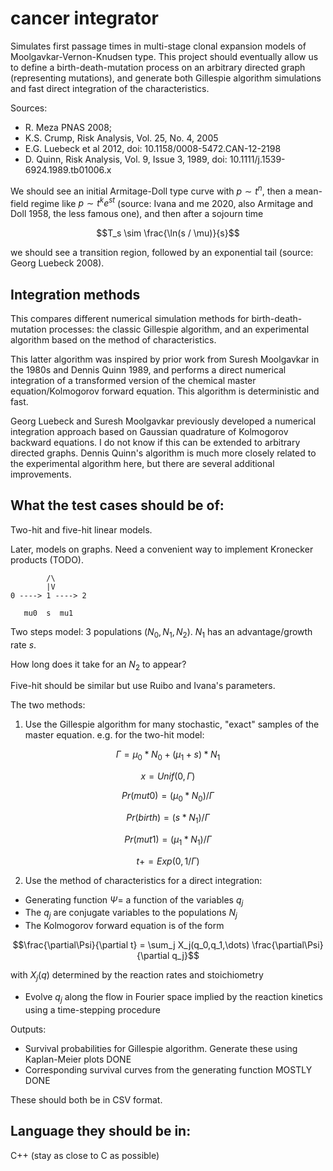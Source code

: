 cancer integrator
=================

Simulates first passage times in multi-stage clonal expansion models of
Moolgavkar-Vernon-Knudsen type. This project should eventually allow us to
define a birth-death-mutation process on an arbitrary directed graph
(representing mutations), and generate both Gillespie algorithm simulations and
fast direct integration of the characteristics.

Sources: 

 * R. Meza PNAS 2008; 
 * K.S. Crump, Risk Analysis, Vol. 25, No. 4, 2005
 * E.G. Luebeck et al 2012, doi: 10.1158/0008-5472.CAN-12-2198
 * D. Quinn, Risk Analysis, Vol. 9, Issue 3, 1989, doi: 10.1111/j.1539-6924.1989.tb01006.x

We should see an initial Armitage-Doll type curve with $p \sim t^n$, then a
mean-field regime like $p \sim t^k e^{s t}$ (source: Ivana and me 2020, also Armitage
and Doll 1958, the less famous one), and then after a sojourn time

$$T_s \sim \frac{\ln(s / \mu)}{s}$$

we should see a transition region, followed by an exponential tail (source:
Georg Luebeck 2008).

Integration methods
-------------------

This compares different numerical simulation methods for birth-death-mutation
processes: the classic Gillespie algorithm, and an experimental algorithm based on the method of
characteristics. 

This latter algorithm was inspired by prior work from
Suresh Moolgavkar in the 1980s and Dennis Quinn 1989, and performs a direct
numerical integration of a transformed version of the chemical master
equation/Kolmogorov forward equation. This algorithm is deterministic and fast.

Georg Luebeck and Suresh Moolgavkar previously developed a numerical integration
approach based on Gaussian quadrature of Kolmogorov backward equations. I do not
know if this can be extended to arbitrary directed graphs. Dennis Quinn's
algorithm is much more closely related to the experimental algorithm here, but
there are several additional improvements.

What the test cases should be of:
---------------------------------

Two-hit and five-hit linear models.

Later, models on graphs. Need a convenient way to implement Kronecker products
(TODO).

            /\
            |V
    0 ----> 1 ----> 2

       mu0  s  mu1

Two steps model: 3 populations $(N_0, N_1, N_2)$. $N_1$ has an advantage/growth rate $s$.

How long does it take for an $N_2$ to appear?

Five-hit should be similar but use Ruibo and Ivana's parameters.

The two methods:

1. Use the Gillespie algorithm for many stochastic, "exact" samples of the
master equation. e.g. for the two-hit model:

$$\Gamma = \mu_0 * N_0 + (\mu_1 + s) * N_1$$

$$x = Unif(0,\Gamma)$$

$$Pr(mut0) = (\mu_0 * N_0) / \Gamma$$

$$Pr(birth) = (s * N_1) / \Gamma$$

$$Pr(mut1) = (\mu_1 * N_1) / \Gamma $$

$$t += Exp(0, 1/\Gamma)$$

2. Use the method of characteristics for a direct integration:
  * Generating function $\Psi =$ a function of the variables $q_j$
  * The $q_j$ are conjugate variables to the populations $N_j$
  * The Kolmogorov forward equation is of the form

$$\frac{\partial\Psi}{\partial t} = \sum_j X_j(q_0,q_1,\dots) \frac{\partial\Psi}{\partial q_j}$$

with $X_j(q)$ determined by the reaction rates and stoichiometry

  * Evolve $q_j$ along the flow in Fourier space implied by the reaction kinetics
    using a time-stepping procedure

Outputs:

  * Survival probabilities for Gillespie algorithm. Generate these using Kaplan-Meier
    plots DONE
  * Corresponding survival curves from the generating function MOSTLY DONE

These should both be in CSV format.

Language they should be in:
---------------------------

C++ (stay as close to C as possible)
